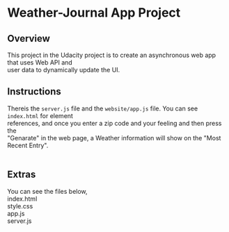 # Weather-Journal App Project<br>

## Overview<br>
This project in the Udacity project is to create an asynchronous web app that uses Web API and<br> user data to dynamically update the UI.<br>

## Instructions<br>
Thereis the `server.js` file and the `website/app.js` file. You can see `index.html` for element<br> references, and once you enter a zip code and your feeling and then press the<br> "Genarate" in the web page, a Weather information will show on the "Most Recent Entry". <br>
<br>
## Extras<br>
You can see the files below,<br>
index.html<br>
style.css<br>
app.js<br>
server.js<br>


